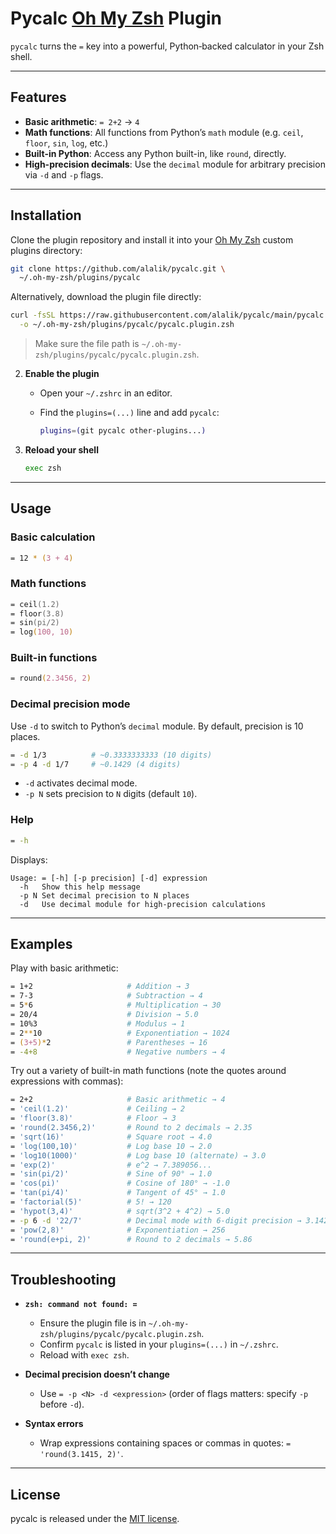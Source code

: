 # Pycalc [Oh My Zsh](https://github.com/ohmyzsh/ohmyzsh) Plugin

`pycalc` turns the `=` key into a powerful, Python‑backed calculator in your Zsh shell.

---

## Features

* **Basic arithmetic**: `= 2+2` → `4`
* **Math functions**: All functions from Python’s `math` module (e.g. `ceil`, `floor`, `sin`, `log`, etc.)
* **Built-in Python**: Access any Python built-in, like `round`, directly.
* **High-precision decimals**: Use the `decimal` module for arbitrary precision via `-d` and `-p` flags.

---

## Installation

Clone the plugin repository and install it into your [Oh My Zsh](https://github.com/ohmyzsh/ohmyzsh) custom plugins directory:

```bash
git clone https://github.com/alalik/pycalc.git \
  ~/.oh-my-zsh/plugins/pycalc
```

Alternatively, download the plugin file directly:

```bash
curl -fsSL https://raw.githubusercontent.com/alalik/pycalc/main/pycalc.plugin.zsh \
  -o ~/.oh-my-zsh/plugins/pycalc/pycalc.plugin.zsh
```

> Make sure the file path is `~/.oh-my-zsh/plugins/pycalc/pycalc.plugin.zsh`.

2. **Enable the plugin**

   * Open your `~/.zshrc` in an editor.
   * Find the `plugins=(...)` line and add `pycalc`:

     ```zsh
     plugins=(git pycalc other-plugins...)
     ```

3. **Reload your shell**

   ```bash
   exec zsh
   ```

---

## Usage

### Basic calculation

```zsh
= 12 * (3 + 4)
```

### Math functions

```zsh
= ceil(1.2)
= floor(3.8)
= sin(pi/2)
= log(100, 10)
```

### Built-in functions

```zsh
= round(2.3456, 2)
```

### Decimal precision mode

Use `-d` to switch to Python’s `decimal` module. By default, precision is 10 places.

```zsh
= -d 1/3          # ~0.3333333333 (10 digits)
= -p 4 -d 1/7     # ~0.1429 (4 digits)
```

* `-d` activates decimal mode.
* `-p N` sets precision to `N` digits (default `10`).

### Help

```zsh
= -h
```

Displays:

```
Usage: = [-h] [-p precision] [-d] expression
  -h   Show this help message
  -p N Set decimal precision to N places
  -d   Use decimal module for high-precision calculations
```

---

## Examples

Play with basic arithmetic:

```zsh
= 1+2                     # Addition → 3
= 7-3                     # Subtraction → 4
= 5*6                     # Multiplication → 30
= 20/4                    # Division → 5.0
= 10%3                    # Modulus → 1
= 2**10                   # Exponentiation → 1024
= (3+5)*2                 # Parentheses → 16
= -4+8                    # Negative numbers → 4
```

Try out a variety of built-in math functions (note the quotes around expressions with commas):

```zsh
= 2+2                     # Basic arithmetic → 4
= 'ceil(1.2)'             # Ceiling → 2
= 'floor(3.8)'            # Floor → 3
= 'round(2.3456,2)'       # Round to 2 decimals → 2.35
= 'sqrt(16)'              # Square root → 4.0
= 'log(100,10)'           # Log base 10 → 2.0
= 'log10(1000)'           # Log base 10 (alternate) → 3.0
= 'exp(2)'                # e^2 → 7.389056...
= 'sin(pi/2)'             # Sine of 90° → 1.0
= 'cos(pi)'               # Cosine of 180° → -1.0
= 'tan(pi/4)'             # Tangent of 45° → 1.0
= 'factorial(5)'          # 5! → 120
= 'hypot(3,4)'            # sqrt(3^2 + 4^2) → 5.0
= -p 6 -d '22/7'          # Decimal mode with 6-digit precision → 3.142857
= 'pow(2,8)'              # Exponentiation → 256
= 'round(e+pi, 2)'        # Round to 2 decimals → 5.86
```

---

## Troubleshooting

* **`zsh: command not found: =`**

  * Ensure the plugin file is in `~/.oh-my-zsh/plugins/pycalc/pycalc.plugin.zsh`.
  * Confirm `pycalc` is listed in your `plugins=(...)` in `~/.zshrc`.
  * Reload with `exec zsh`.

* **Decimal precision doesn’t change**

  * Use `= -p <N> -d <expression>` (order of flags matters: specify `-p` before `-d`).

* **Syntax errors**

  * Wrap expressions containing spaces or commas in quotes: `= 'round(3.1415, 2)'`.

---

## License

pycalc is released under the [MIT license](LICENSE).